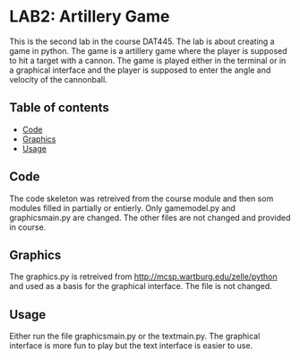 # LAB2: Artillery Game
This is the second lab in the course DAT445. The lab is about creating a game in python. The game is a artillery game where the player is supposed to hit a target with a cannon. The game is played either in the terminal or in a graphical interface and the player is supposed to enter the angle and velocity of the cannonball.

## Table of contents
* [Code](#Code)
* [Graphics](#Graphics)
* [Usage](#Usage)

## Code
The code skeleton was retreived from the course module and then som modules filled in partially or entierly. Only gamemodel.py and graphicsmain.py are changed. The other files are not changed and provided in course.

## Graphics
The graphics.py is retreived from http://mcsp.wartburg.edu/zelle/python and used as a basis for the graphical interface. The file is not changed. 

## Usage
Either run the file graphicsmain.py or the textmain.py. The graphical interface is more fun to play but the text interface is easier to use.